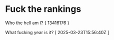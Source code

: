 # Fuck the rankings

Who the hell am I?
{ 13416176 }

What fucking year is it?
[ 2025-03-23T15:56:40Z ]
